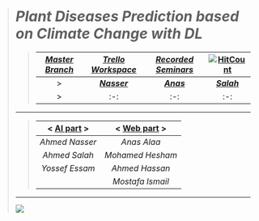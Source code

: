 > # ***Plant Diseases Prediction based on Climate Change with DL***
>> | <a href="https://github.com/AhmedNasser1601/Plant-Diseases-Prediction">***Master Branch***</a> | <a href="https://trello.com/b/Mw7xAdzG">***Trello Workspace***</a> | <a href="https://youtube.com/playlist?list=PL36BSHgSRtG-4dsKaMgvQVcDek2VSNdEe">***Recorded Seminars***</a> | [![HitCount](https://hits.dwyl.com/AhmedNasser1601/Plant-Diseases-Prediction.svg?style=flat-square)](http://hits.dwyl.com/AhmedNasser1601/Plant-Diseases-Prediction) |
>> | :-: | :-: | :-: | :-: |
>>> | <a href="https://github.com/AhmedNasser1601">***Nasser***</a> | <a href="https://github.com/Anasss885">***Anas***</a> | <a href="https://github.com/Ahmedsalahemam">***Salah***</a> | <a href="https://github.com/Muhammad-Hishamm">***Hesham***</a> | <a href="https://github.com/YossefEFM">***Yossef***</a> | <a href="https://github.com/ahmedbasha10">***Hassan***</a> | <a href="https://github.com/MostafaEsma3il">***Mostafa***</a> |
>>> | :-: | :-: | :-: | :-: | :-: | :-: | :-: |
> ___
>> | < <a href="https://github.com/AhmedNasser1601/Plant-Diseases-Prediction/tree/ML">**AI part**</a> > | < <a href="https://github.com/AhmedNasser1601/Plant-Diseases-Prediction/tree/Web">**Web part**</a> > |
>> | :-: | :-: |
>> | *Ahmed Nasser* | *Anas Alaa* |
>> | *Ahmed Salah* | *Mohamed Hesham* |
>> | *Yossef Essam* | *Ahmed Hassan* |
>> | | *Mostafa Ismail* |
> ___
> <img src="https://user-images.githubusercontent.com/60184582/206036891-14eddd15-38cf-474c-856a-2736cbdf9c48.png">

